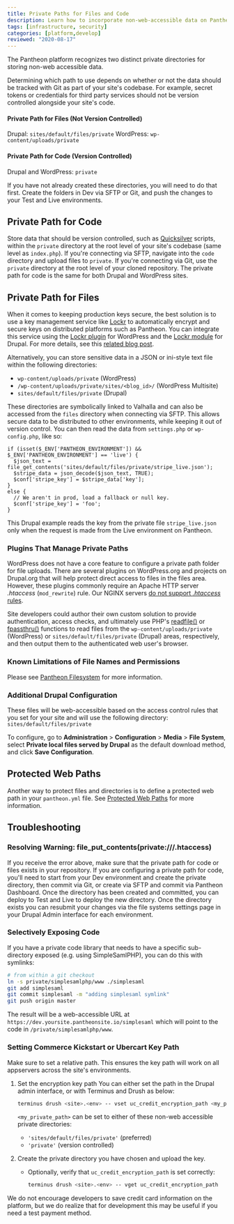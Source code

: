 ```yaml
---
title: Private Paths for Files and Code
description: Learn how to incorporate non-web-accessible data on Pantheon's platform.
tags: [infrastructure, security]
categories: [platform,develop]
reviewed: "2020-08-17"
---
```

The Pantheon platform recognizes two distinct private directories for storing non-web accessible data.

Determining which path to use depends on whether or not the data should be tracked with Git as part of your site's codebase. For example, secret tokens or credentials for third party services should not be version controlled alongside your site's code.

#### Private Path for Files (Not Version Controlled)

Drupal: `sites/default/files/private`
WordPress: `wp-content/uploads/private`

#### Private Path for Code (Version Controlled)

Drupal and WordPress: `private`

<Alert title="Note" type="info">

If you have not already created these directories, you will need to do that first. Create the folders in Dev via SFTP or Git, and push the changes to your Test and Live environments.

</Alert>

## Private Path for Code

Store data that should be version controlled, such as [Quicksilver](/quicksilver) scripts, within the `private` directory at the root level of your site's codebase (same level as `index.php`). If you're connecting via SFTP, navigate into the `code` directory and upload files to `private`. If you're connecting via Git, use the `private` directory at the root level of your cloned repository. The private path for code is the same for both Drupal and WordPress sites.

## Private Path for Files

When it comes to keeping production keys secure, the best solution is to use a key management service like [Lockr](https://lockr.io/) to automatically encrypt and secure keys on distributed platforms such as Pantheon. You can integrate this service using the [Lockr plugin](https://wordpress.org/plugins/lockr/) for WordPress and the [Lockr module](https://www.drupal.org/project/lockr) for Drupal. For more details, see this [related blog post](https://pantheon.io/blog/key-drupal-security).

Alternatively, you can store sensitive data in a JSON or ini-style text file within the following directories:

- `wp-content/uploads/private` (WordPress)
- `/wp-content/uploads/private/sites/<blog_id>/` (WordPress Multisite)
- `sites/default/files/private` (Drupal)

These directories are symbolically linked to Valhalla and can also be accessed from the `files` directory when connecting via SFTP. This allows secure data to be distributed to other environments, while keeping it out of version control. You can then read the data from `settings.php` or `wp-config.php`, like so:

```php:title=settings.php%20or%20wp-config.php
if (isset($_ENV['PANTHEON_ENVIRONMENT']) && $_ENV['PANTHEON_ENVIRONMENT'] == 'live') {
  $json_text = file_get_contents('sites/default/files/private/stripe_live.json');
  $stripe_data = json_decode($json_text, TRUE);
  $conf['stripe_key'] = $stripe_data['key'];
}
else {
  // We aren't in prod, load a fallback or null key.
  $conf['stripe_key'] = 'foo';
}
```

This Drupal example reads the key from the private file `stripe_live.json` only when the request is made from the Live environment on Pantheon.

### Plugins That Manage Private Paths

WordPress does not have a core feature to configure a private path folder for file uploads. There are several plugins on WordPress.org and projects on Drupal.org that will help protect direct access to files in the files area. However, these plugins commonly require an Apache HTTP server *.htaccess* (`mod_rewrite`) rule. Our NGINX servers [do not support *.htaccess* rules](/platform-considerations/#htaccess).

Site developers could author their own custom solution to provide authentication, access checks, and ultimately use PHP's [readfile()](http://php.net/readfile/) or [fpassthru()](http://php.net/fpassthru/) functions to read files from the `wp-content/uploads/private` (WordPress) or `sites/default/files/private` (Drupal) areas, respectively, and then output them to the authenticated web user's browser.

### Known Limitations of File Names and Permissions

Please see [Pantheon Filesystem](/files#known-limitations-of-file-names-and-permissions) for more information.

### Additional Drupal Configuration

These files will be web-accessible based on the access control rules that you set for your site and will use the following directory: `sites/default/files/private`

To configure, go to **Administration** > **Configuration** > **Media** > **File System**, select **Private local files served by Drupal** as the default download method, and click **Save Configuration**.

## Protected Web Paths

Another way to protect files and directories is to define a protected web path in your `pantheon.yml` file. See [Protected Web Paths](/pantheon-yml#protected-web-paths) for more information.

## Troubleshooting

### Resolving Warning: file_put_contents(private:///.htaccess)

If you receive the error above, make sure that the private path for code or files exists in your repository. If you are configuring a private path for code, you'll need to start from your Dev environment and create the private directory, then commit via Git, or create via SFTP and commit via Pantheon Dashboard. Once the directory has been created and committed, you can deploy to Test and Live to deploy the new directory. Once the directory exists you can resubmit your changes via the file systems settings page in your Drupal Admin interface for each environment.

### Selectively Exposing Code

If you have a private code library that needs to have a specific sub-directory exposed (e.g. using SimpleSamlPHP), you can do this with symlinks:

  ```bash
  # from within a git checkout
  ln -s private/simplesamlphp/www ./simplesaml
  git add simplesaml
  git commit simplesaml -m "adding simplesaml symlink"
  git push origin master
  ```

The result will be a web-accessible URL at `https://dev.yoursite.pantheonsite.io/simplesaml` which will point to the code in `/private/simplesamlphp/www`.

### Setting Commerce Kickstart or Ubercart Key Path

Make sure to set a relative path. This ensures the key path will work on all appservers across the site's environments.


1. Set the encryption key path
You can either set the path in the Drupal admin interface, or with Terminus and Drush as below:

   ```bash
   terminus drush <site>.<env> -- vset uc_credit_encryption_path <my_private_path>
   ```

   `<my_private_path>` can be set to either of these non-web accessible private directories:

   - `'sites/default/files/private'` (preferred)
   - `'private'` (version controlled)

2. Create the private directory you have chosen and upload the key.

   - Optionally, verify that `uc_credit_encryption_path` is set correctly:

     ```bash
     terminus drush <site>.<env> -- vget uc_credit_encryption_path
     ```

<Alert title="Note" type="info">

We do not encourage developers to save credit card information on the platform, but we do realize that for development this may be useful if you need a test payment method.

</Alert>
